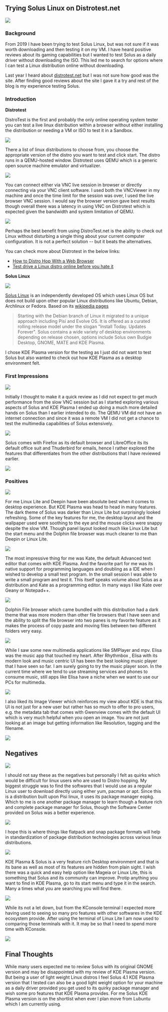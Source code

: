 ## Trying Solus Linux on Distrotest.net
 
![](Solus-Feb-22-22-19-46.png)
 
### Background
From 2019 I have been  trying to test Solus Linux, but was not sure if it was worth downloading  and then testing it on my VM. I have heard positive reviews about its gaming capabilities but I wanted to test Solus as a daily driver without downloading the ISO. This led me to search for options where I can test a Linux distribution online without downloading.
 
Last year I heard about [distrotest.net](https://distrotest.net/) but I was not sure how good was the site. After finding good reviews about the site I gave it a try and rest of the blog is my experience testing Solus.
 
### Introduction
 
**Distrotest**
 
DistroTest is the first and probably the only online operating system tester you can test a live linux distribution within a browser without either installing the distribution or needing a VM or ISO to test it in a Sandbox.
 
![](Solus-Feb-22-22-20-54.png)
 
There a list of linux distributions to choose from, you choose the appropriate version of the distro you want to test and click start. The distro runs in a QEMU-hosted window. Distrotest uses QEMU which is a generic open source machine emulator and virtualizer.
 
![](Solus-Feb-22-22-19-07.png)
 
You can connect either via VNC live session in browser or directly connecting via your VNC client software. I used both the VNCViewer in my machine and once the time limit for the session was over, I used the live browser VNC session. I would say the browser version gave best results though overall there was a latency in using VNC on Distrotest which is expected given the bandwidth and system limitation of QEMU.  
 
![](Solus-Feb-22-22-21-27.png)
 
Perhaps the best benefit from using DistroTest.net is the ability to check out Linux without disturbing a single thing about your current computer configuration. It is not a perfect solution -- but it beats the alternatives.
 
You can check more about Distrotest in the below links:
- [How to Distro Hop With a Web Browser](https://www.linuxinsider.com/story/86178.html)
- [Test drive a Linux distro online before you hate it](https://www.fosslinux.com/22987/test-drive-a-linux-distro-online-before-you-hate-it.htm)
 
**Solus Linux**
 
![](Solus-Feb-23-00-42-57.png)
 
[Solus Linux](https://getsol.us/home/) is an independently developed OS which uses Linux OS but does not build upon other popular Linux distributions like Ubuntu, Debian, Archlinux or Fedora. Based on its [wikipedia pages](https://en.wikipedia.org/wiki/Solus_(operating_system))
 
> Starting with the Debian branch of Linux it migrated to a unique approach including Pisi and Evolve OS.
>It is offered as a curated rolling release model under the slogan "Install Today. Updates Forever". Solus contains a wide variety of desktop environments depending on release chosen, options include Solus own Budgie Desktop, GNOME, MATE and KDE Plasma.
 
I chose KDE Plasma version for the testing as I just did not want to test Solus but also wanted to check out how KDE Plasma as a desktop environment felt.
 
### First Impressions
 
![](Solus-Feb-22-22-17-28.png)
 
Initially I thought to make it a quick review as I did not expect to get much performance from the slow VNC session but as I started exploring various aspects of Solus and KDE Plasma I ended up doing a much more detailed hands on Solus than I earlier intended to do. The QEMU VM did not have an internet connection and since it was a remote VM I did not get a chance to test the multimedia capabilities of Solus extensively.
 
![](Solus-Feb-22-21-55-25.png)
 
Solus comes with Firefox as its default browser and LibreOffice its its default office suit and Thuderbird for emails, hence I rather explored the features that differentiates from the other distributions that I have reviewed earlier.
 
![](solus-Feb-22-21-40-09.png)
 
### Positives
 
![](Solus-Feb-22-21-51-19.png)
 
For me Linux Lite and Deepin have been absolute best when it comes to desktop experience. But KDE Plasma was head to head in many features. The dark theme of Solus was darker than Linux Lite but surprisingly looked refreshing. Some of the key features for me, the desktop layout and the wallpaper used were soothing to the eye and the mouse clicks were snappy despite the slow VM. Though panel layout looked much like Linux Lite but the start menu and the Dolphin file browser was much cleaner to me than Deepin or Linux Lite.
 
![](Solus-Feb-22-21-50-17.png)
 
The most impressive thing for me was Kate, the default Advanced text editor that comes with KDE Plasma. And the favorite part for me was its native support for programming languages and doubling as a IDE when I wished to develop a small test program. In the small session I was able to write a small program and test it. This itself speaks volume about Solus as a distribution and Kate as a programming editor. In many ways I like Kate over Geany or Notepad++.
 
![](Solus-Feb-22-22-02-59.png)
 
Dolphin File browser which came bundled with this distribution had a dark theme that was more modern than other file browsers that I have seen and the ability to split the file browser into two panes is my favorite feature as it makes the process of copy paste and moving files between two different folders very easy.
 
![](Solus-Feb-22-21-58-57.png)
 
While I saw some new multimedia applications like SMPlayer and mpv. Elisa was the music app that touched my heart. After Rhythmbox , Elisa with its modern look and music centric UI has been the best looking music player that I have seen so far. I am surely going to try the music player soon. In the current time where we tend to use streaming services and phones to consume music, still apps like Elisa have a niche when we want to use our PCs for multimedia.
 
![](Solus-Feb-22-21-59-56.png)
 
I also liked its Image Viewer which reinforces my view about KDE is that this UI is not just for a new user but rather has so much to offer to pro users, e.g. the metadata tab that comes with Gwenview comes with the default UI which is very much helpful when you open an image. You are not just looking at an image but getting information like Resolution, tagging and the filename.
 
![](Solus-Feb-22-22-10-45.png)
 
## Negatives
 
![](Solus-Feb-22-23-28-18.png)
 
I should not say these as the negatives but personally I felt as quirks which would be difficult for linux users who are used to Distro hopping.
My biggest struggle was to find the softwares that I would use as a regular Linux user to download directly using either yum, pacman or apt. Since this is a distribution built upon Pisi linux, it uses its package manager eopkg. Which to me is one another package manager to learn though a feature rich and complete package manager for Solus, though the Software Center provided on Solus was a better experience.
 
![](Solus-Feb-22-21-44-20.png)
 
I hope this is where things like flatpack and snap package formats will help in standardization of package distribution technologies across various linux distributions.
 
![](Solus-Feb-22-22-04-40.png)
 
KDE Plasma & Solus is a very feature rich Desktop environment and that is its bane as well as most of its features are hidden from plain sight. I wish there was a quick and easy help option like Mageia or Linux Lite, this is something that Solus and its community can improve. Protip anything you want to find in KDE Plasma, go to its start menu and type it in the search. Many a times what you are searching you will find there.
 
![](Solus-Feb-22-22-18-24.png)
 
While its not a let down, but from the KConsole terminal I expected more having used to seeing so many pro features with other softwares in the KDE ecosystem provide. After using the terminal of Linux Lite I am now used to comparing those terminals with it. It may be so that I need to spend more time with KConsole.
 
![](Solus-Feb-22-23-26-43.png)
 
 
## Final Thoughts
 
While many users expected me to review Solus with its original GNOME version and may be disappointed with my review of KDE Plasma version. But being a user of light weight Linux distros I feel Solus 4.1 KDE Plasma version that I tested can also be a good light weight option for your machine as a daily driver provided you get used to its quirky package manager and wish some pro features that KDE Plasma provides. For me Solus 
KDE Plasma version is on the shortlist when ever I plan move from Lubuntu which I am currently using.


